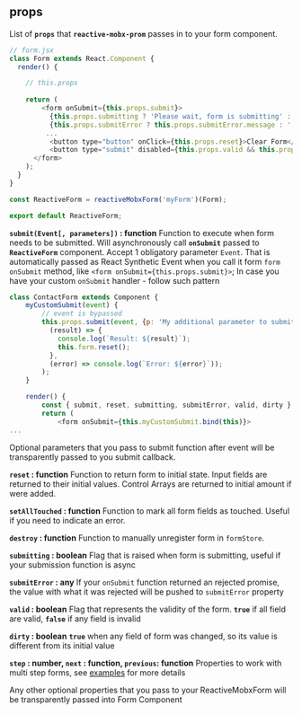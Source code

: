 ## props

List of **`props`** that **`reactive-mobx-prom`** passes in to your form component.

```javascript
// form.jsx
class Form extends React.Component {
  render() {

	// this.props 
	
    return (
		<form onSubmit={this.props.submit}>
		  {this.props.submitting ? 'Please wait, form is submitting' : ''}
		  {this.props.submitError ? this.props.submitError.message : ''} 
		 ...
		  <button type="button" onClick={this.props.reset}>Clear Form</button>
		  <button type="submit" disabled={this.props.valid && this.props.dirty}>Submit Form</button>
      </form>
    );
  }
}

const ReactiveForm = reactiveMobxForm('myForm')(Form); 

export default ReactiveForm;
```

**`submit(Event[, parameters])` : function**
Function to execute when form needs to be submitted. Will asynchronously call **`onSubmit`** passed to **`ReactiveForm`** component.
Accept 1 obligatory parameter `Event`. That is automatically passed as React Synthetic Event when you call it form `form` `onSubmit` method, like `<form onSubmit={this.props.submit}>`;
In case you have your custom `onSubmit` handler - follow such pattern
```javascript
class ContactForm extends Component {
    myCustomSubmit(event) {
        // event is bypassed
        this.props.submit(event, {p: 'My additional parameter to submit function'}).then(
          (result) => {
            console.log(`Result: ${result}`);
            this.form.reset();
          }, 
          (error) => console.log(`Error: ${error}`));
        );
    }

    render() {
        const { submit, reset, submitting, submitError, valid, dirty } = this.props;
        return (
            <form onSubmit={this.myCustomSubmit.bind(this)}>
...
```

Optional parameters that you pass to submit function after event will be transparently passed to you submit callback.

**`reset` : function**
Function to return form to initial state. Input fields are returned to their initial values. Control Arrays are returned to initial amount if were added.

**`setAllTouched` : function**
Function to mark all form fields as touched. Useful if you need to indicate an error.

**`destroy` : function**
Function to manually unregister form in `formStore`.

**`submitting` : boolean**
Flag that is raised when form is submitting, useful if your submission function is async

**`submitError` : any**
If your `onSubmit` function returned an rejected promise, the value with what it was rejected will be pushed to `submitError` property

**`valid` : boolean**
Flag that represents the validity of the form. **`true`** if all field are valid, **`false`** if any field is invalid

**`dirty` : boolean**
**`true`** when any field of form was changed, so its value is different from its initial value

**`step` : number, `next` : function, `previous`: function**
Properties to work with multi step forms, see [examples](https://vict-shevchenko.github.io/reactive-mobx-form/#/examples/multi-step/MultiStep) for more details

Any other optional properties that you pass to your ReactiveMobxForm will be transparently passed into Form Component

